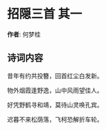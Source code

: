 # 招隠三首  其一

**作者**: 何梦桂

## 诗词内容

昔年有约共投簪，回首红尘白发新。

物外烟霞逢野逸，山中风雨望佳人。

好凭野鹤寻和靖，莫待山灵唤孔宾。

迟暮不来松荫落，飞柯恐解折车轮。


